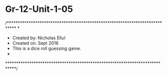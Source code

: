 # Gr-12-Unit-1-05
/****************************************************************************
 *
 * Created by: Nicholas Ellul
 * Created on: Sept 2016
 * This is a dice roll guessing game.
 *
 ****************************************************************************/
